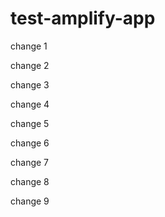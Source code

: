 # test-amplify-app

change 1

change 2

change 3

change 4

change 5

change 6

change 7

change 8

change 9



